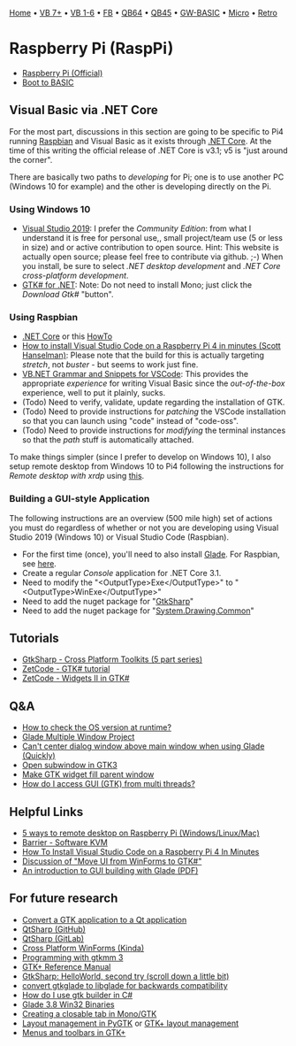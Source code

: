 [Home](https://gotbasic.com) • [VB 7+](vb.md) • [VB 1-6](vb6.md) • [FB](freebasic.md) • [QB64](qb64.md) • [QB45](qb.md) • [GW-BASIC](gw-basic.md) • [Micro](micro.md) • [Retro](retro.md)

# Raspberry Pi (RaspPi)

- [Raspberry Pi (Official)](https://www.raspberrypi.org/)
- [Boot to BASIC](https://popey.com/blog/2021/01/raspberry-pi-boot-to-basic)

## Visual Basic via .NET Core

For the most part, discussions in this section are going to be specific to Pi4 running [Raspbian](https://www.raspbian.org) and Visual Basic as it exists through [.NET Core](https://dotnet.microsoft.com). At the time of this writing the official release of .NET Core is v3.1; v5 is "just around the corner".

There are basically two paths to *developing* for Pi; one is to use another PC (Windows 10 for example) and the other is developing directly on the Pi.  

### Using Windows 10

- [Visual Studio 2019](https://visualstudio.microsoft.com/vs/): I prefer the *Community Edition*: from what I understand it is free for personal use,, small project/team use (5 or less in size) and or active contribution to open source.  Hint: This website is actually open source; please feel free to contribute via github. ;-)  When you install, be sure to select *.NET desktop development* and *.NET Core cross-platform development*.
- [GTK# for .NET](https://www.mono-project.com/download/stable/): Note: Do not need to install Mono; just click the *Download Gtk#* "button".

### Using Raspbian

- [.NET Core](https://docs.microsoft.com/en-us/dotnet/core/install/linux-debian) or this [HowTo](https://elbruno.com/2019/12/30/raspberypi-how-to-install-net-core-3-1-in-a-raspberry-pi-4/)
- [How to install Visual Studio Code on a Raspberry Pi 4 in minutes (Scott Hanselman)](https://www.hanselman.com/blog/HowToInstallVisualStudioCodeOnARaspberryPi4InMinutes.aspx): Please note that the build for this is actually targeting *stretch*, not *buster* - but seems to work just fine.
- [VB.NET Grammar and Snippets for VSCode](https://marketplace.visualstudio.com/items?itemName=gordonwalkedby.vbnet): This provides the appropriate *experience* for writing Visual Basic since the *out-of-the-box* experience, well to put it plainly, sucks.
- (Todo) Need to verify, validate, update regarding the installation of GTK.
- (Todo) Need to provide instructions for *patching* the VSCode installation so that you can launch using "code" instead of "code-oss".
- (Todo) Need to provide instructions for *modifying* the terminal instances so that the *path* stuff is automatically attached.

To make things simpler (since I prefer to develop on Windows 10), I also setup remote desktop from Windows 10 to Pi4 following the instructions for *Remote desktop with xrdp* using [this](https://raspberrytips.com/remote-desktop-raspberry-pi/).

### Building a GUI-style Application

The following instructions are an overview (500 mile high) set of actions you must do regardless of whether or not you are developing using Visual Studio 2019 (Windows 10) or Visual Studio Code (Raspbian).

- For the first time (once), you'll need to also install [Glade](https://glade.gnome.org). For Raspbian, see [here](https://snapcraft.io/install/glade/raspbian).
- Create a regular *Console* application for .NET Core 3.1.
- Need to modify the "&lt;OutputType&gt;Exe&lt;/OutputType&gt;" to "&lt;OutputType&gt;WinExe&lt;/OutputType&gt;"
- Need to add the nuget package for "[GtkSharp](https://www.nuget.org/packages/GtkSharp)"
- Need to add the nuget package for "[System.Drawing.Common](https://www.nuget.org/packages/System.Drawing.Common/4.7.0)"

## Tutorials

- [GtkSharp - Cross Platform Toolkits (5 part series)](http://grbd.github.io/posts/2016/01/28/gtksharp-part-1-cross-platform-toolkits/)
- [ZetCode - GTK# tutorial](http://zetcode.com/gui/gtksharp/)
- [ZetCode - Widgets II in GTK#](http://zetcode.com/gui/gtksharp/widgetsII/)

## Q&amp;A

- [How to check the OS version at runtime?](https://stackoverflow.com/questions/5116977/how-to-check-the-os-version-at-runtime-e-g-on-windows-or-linux-without-using)
- [Glade Multiple Window Project](https://stackoverflow.com/questions/54853986/glade-gtkmm-multiple-window-project)
- [Can't center dialog window above main window when using Glade (Quickly)](https://askubuntu.com/questions/186587/cant-center-dialog-window-above-main-window-when-using-glade-quickly)
- [Open subwindow in GTK3](https://stackoverflow.com/questions/22747195/open-subwindow-in-gtk3)
- [Make GTK widget fill parent window](https://stackoverflow.com/questions/29985323/make-gtk-widget-fill-parent-window)
- [How do I access GUI (GTK) from multi threads?](https://stackoverflow.com/questions/2548200/how-do-i-access-gui-gtk-from-multi-threads)

## Helpful Links

- [5 ways to remote desktop on Raspberry Pi (Windows/Linux/Mac)](https://raspberrytips.com/remote-desktop-raspberry-pi/)
- [Barrier - Software KVM](https://github.com/debauchee/barrier/releases/tag/v2.3.2)
- [How To Install Visual Studio Code on a Raspberry Pi 4 In Minutes](https://www.hanselman.com/blog/HowToInstallVisualStudioCodeOnARaspberryPi4InMinutes.aspx)
- [Discussion of "Move UI from WinForms to GTK#"](https://github.com/KSP-CKAN/CKAN/issues/1840)
- [An introduction to GUI building with Glade (PDF)](https://www-uxsup.csx.cam.ac.uk/courses/moved.Glade/course.pdf)

## For future research

- [Convert a GTK application to a Qt application](https://madebyryan.blogspot.com/2011/07/convert-gtk-application-into-qt.html)
- [QtSharp (GitHub)](https://github.com/ddobrev/QtSharp)
- [QtSharp (GitLab)](https://gitlab.com/ddobrev/QtSharp)
- [Cross Platform WinForms (Kinda)](https://dotnetcoretutorials.com/2018/03/19/cross-platform-winforms-kinda/)
- [Programming with gtkmm 3](http://transit.iut2.upmf-grenoble.fr/doc/gtkmm-3.0/tutorial/html/index.html)
- [GTK+ Reference Manual](https://developer.gimp.org/api/2.0/gtk/index.html)
- [GtkSharp: HelloWorld, second try (scroll down a little bit)](https://www.mono-project.com/docs/gui/gtksharp/hello-world/)
- [convert gtkglade to libglade for backwards compatibility](https://stackoverflow.com/questions/5599394/convert-gtkglade-to-libglade-for-a-backwards-compatibility)
- [How do I use gtk builder in C#](https://stackoverflow.com/questions/15599497/how-do-i-use-gtk-builder-in-c-sharp)
- [Glade 3.8 Win32 Binaries](http://ftp.gnome.org/pub/GNOME/binaries/win32/glade/3.8/)
- [Creating a closable tab in Mono/GTK](https://stackoverflow.com/questions/2581902/creating-a-closeable-tab-in-mono-gtk)
- [Layout management in PyGTK](http://zetcode.com/gui/pygtk/layout/) or [GTK+ layout management](http://zetcode.com/gui/gtk2/gtklayoutmanagement/)
- [Menus and toolbars in GTK+](http://zetcode.com/gui/gtk2/menusandtoolbars/)